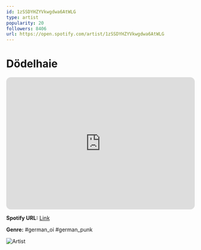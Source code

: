 ```yaml
---
id: 1zSSDYHZYVkwgdwa6AtWLG
type: artist
popularity: 20
followers: 8406
url: https://open.spotify.com/artist/1zSSDYHZYVkwgdwa6AtWLG
---
```

# Dödelhaie

<iframe style="border-radius:12px" src="https://open.spotify.com/embed/artist/1zSSDYHZYVkwgdwa6AtWLG" width="100%" height="352" frameBorder="0" allowfullscreen="" allow="autoplay; clipboard-write; encrypted-media; fullscreen; picture-in-picture" loading="lazy"></iframe>

**Spotify URL:** [Link](https://open.spotify.com/artist/1zSSDYHZYVkwgdwa6AtWLG)

**Genre:**  #german_oi #german_punk

![Artist](https://i.scdn.co/image/ab6761610000e5ebb609099cfad24d7710ba2854)
